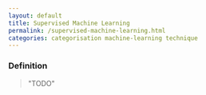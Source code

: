 ```yaml
---
layout: default
title: Supervised Machine Learning
permalink: /supervised-machine-learning.html
categories: categorisation machine-learning technique
---
```


### Definition

> "TODO"
